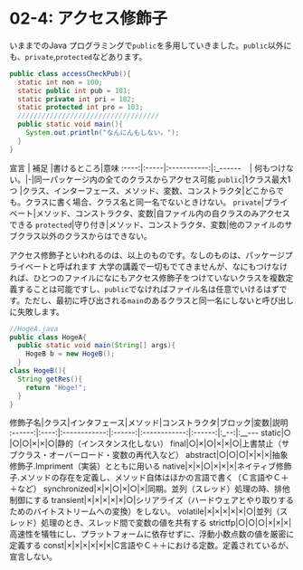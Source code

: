 # 02-4: アクセス修飾子

いままでのJava プログラミングで`public`を多用していきました。`public`以外にも、`private`,`protected`などあります。

```java
public class accessCheckPub(){
  static int non = 100;
  static public int pub = 101;
  static private int pri = 102;
  static protected int pro = 103;
  ///////////////////////////////////
  public static void main(){
    System.out.println("なんにんもしない。");
  }
}
```

 宣言 | 補足 |書けるところ|意味
:----:|:-----|:-----------:|:_------
` ` | 何もつけない。|-|同一パッケージ内の全てのクラスからアクセス可能
`public`|1クラス最大1つ |クラス、インターフェース、メソッド、変数、コンストラクタ|どこからでも。クラスに書く場合、クラス名と同一名でないときけない。
`private`|プライベート|メソッド、コンストラクタ、変数|自ファイル内の自クラスのみアクセスできる
`protected`|守り付き|メソッド、コンストラクタ、変数|他のファイルのサブクラス以外のクラスからはできない。

アクセス修飾子といわれるのは、以上のものです。なしのものは、パッケージプライベートと呼ばれます
大学の講義で一切もでてきませんが、なにもつけなければ、ひとつのファイルになにもアクセス修飾子をつけていないクラスを複数定義することは可能ですし、`public`でなければファイル名は任意でいけるはずです。ただし、最初に呼び出される`main`のあるクラスと同一名にしないと呼び出しに失敗します。
```java
//HogeA.java
public class HogeA{
  public static void main(String[] args){
    HogeB b = new HogeB();
  }
class HogeB(){
  String getRes(){
    return "Hoge!";
  }
}
```




修飾子名|クラス|インタフェース|メソッド|コンストラクタ|ブロック|変数|説明
:------:|:----:|:------------:|:------:|:------------:|:------:|:_--:|:__---
static|○ |○|○|×|×|○|静的（インスタンス化しない）
final|○|×|○|×|×|○|上書禁止（サブクラス・オーバーロード・変数の再代入など）
abstract|○|○|○|×|×|×|抽象修飾子.Impriment（実装）とともに用いる
native|×|×|○|×|×|×|ネイティブ修飾子.メソッドの存在を定義し、メソッド自体はほかの言語で書く（Ｃ言語やＣ＋＋など）
synchronized|×|×|○|×|○|×|同期。並列（スレッド）処理の時、排他制御にする
transient|×|×|×|×|×|○|シリアライズ（ハードウェアとやり取りするためのバイトストリームへの変換）をしない。
volatile|×|×|×|×|×|○|並列（スレッド）処理のとき、スレッド間で変数の値を共有する
strictfp|○|○|○|×|×|×|高速性を犠牲にし、プラットフォームに依存せずに、浮動小数点数の値を厳密に定義する
const|×|×|×|×|×|×|C言語やＣ＋＋における定数。定義されているが、宣言しない。


